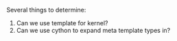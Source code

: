 Several things to determine:
1. Can we use template for kernel?
2. Can we use cython to expand meta template types in?
